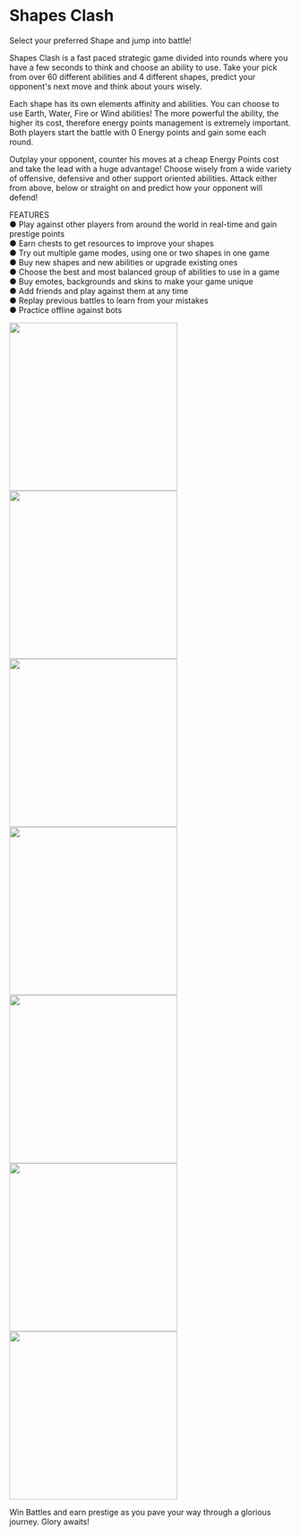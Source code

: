 # Shapes Clash
Select your preferred Shape and jump into battle! 

Shapes Clash is a fast paced strategic game divided into rounds where you have a few seconds to think and choose an ability to use. 
Take your pick from over 60 different abilities and 4 different shapes, predict your opponent's next move and think about yours wisely.

Each shape has its own elements affinity and abilities. You can choose to use Earth, Water, Fire or Wind abilities! 
The more powerful the ability, the higher its cost, therefore energy points management is extremely important. Both players start the battle with 0 Energy points and gain some each round. 

Outplay your opponent, counter his moves at a cheap Energy Points cost and take the lead with a huge advantage! 
Choose wisely from a wide variety of offensive, defensive and other support oriented abilities. Attack either from above, below or straight on and predict how your opponent will defend! 

FEATURES
<br/>● Play against other players from around the world in real-time and gain prestige points
<br/>● Earn chests to get resources to improve your shapes
<br/>● Try out multiple game modes, using one or two shapes in one game
<br/>● Buy new shapes and new abilities or upgrade existing ones
<br/>● Choose the best and most balanced group of abilities to use in a game
<br/>● Buy emotes, backgrounds and skins to make your game unique
<br/>● Add friends and play against them at any time
<br/>● Replay previous battles to learn from your mistakes
<br/>● Practice offline against bots

<img src=https://github.com/Charbel-11/Shapes-Clash/assets/61922252/a4ab5573-1fd3-46ce-bb15-0f666f97864c width="300">
<img src=https://github.com/Charbel-11/Shapes-Clash/assets/61922252/e54921f1-0074-4fac-8b44-80c1cebe23d4 width="300">
<img src=https://github.com/Charbel-11/Shapes-Clash/assets/61922252/220f3f30-102f-4960-af6d-3522f52e3b04 width="300">
<img src=https://github.com/Charbel-11/Shapes-Clash/assets/61922252/74286dbf-c08b-4b03-a94b-fee0840d915b width="300">
<img src=https://github.com/Charbel-11/Shapes-Clash/assets/61922252/03842e23-29af-49cc-ad46-52444cf1404f width="300">
<img src=https://github.com/Charbel-11/Shapes-Clash/assets/61922252/864b73ca-ac52-4f9e-87cf-d064f1ffd290 width="300">
<img src=https://github.com/Charbel-11/Shapes-Clash/assets/61922252/1e29ca84-0cc3-4f72-a63f-a54b622e6cab width="300">


Win Battles and earn prestige as you pave your way through a glorious journey. Glory awaits!
